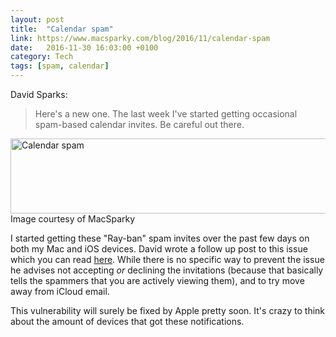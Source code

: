 ```yaml
---
layout: post
title:  "Calendar spam"
link: https://www.macsparky.com/blog/2016/11/calendar-spam
date:   2016-11-30 16:03:00 +0100
category: Tech
tags: [spam, calendar]
---
```


David Sparks:

>Here's a new one. The last week I've started getting occasional spam-based calendar invites. Be careful out there.

<div class="center"><img src="https://static1.squarespace.com/static/5008676d84aeae82b8acdd8c/t/5837dcaf1b631ba427424975/1480056001741/" height="120" width="600=" alt="Calendar spam" /></div>
<figcaption>Image courtesy of MacSparky</figcaption>

I started getting these "Ray-ban" spam invites over the past few days on both my Mac and iOS devices. David wrote a follow up post to this issue which you can read [here][prevent]. While there is no specific way to prevent the issue he advises not accepting *or* declining the invitations (because that basically tells the spammers that you are actively viewing them), and to try move away from iCloud email. 

This vulnerability will surely be fixed by Apple pretty soon. It's crazy to think about the amount of devices that got these notifications.



[prevent]:https://www.macsparky.com/blog/2016/11/how-to-fight-calendar-spam
